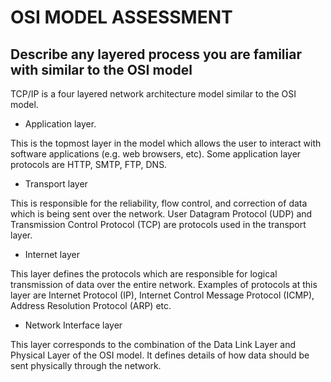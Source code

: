 # OSI MODEL ASSESSMENT

## Describe any layered process you are familiar with similar to the OSI model

TCP/IP is a four layered network architecture model similar to the OSI model.

- Application layer.

This is the topmost layer in the model which allows the user to interact with software applications (e.g. web browsers, etc). Some application layer protocols are HTTP, SMTP, FTP, DNS.

- Transport layer

This is responsible for the reliability, flow control, and correction of data which is being sent over the network. User Datagram Protocol (UDP) and Transmission Control Protocol (TCP) are protocols used in the transport layer.

- Internet layer

This layer defines the protocols which are responsible for logical transmission of data over the entire network. Examples of protocols at this layer are Internet Protocol (IP), Internet Control Message Protocol (ICMP), Address Resolution Protocol (ARP) etc.

- Network Interface layer

This layer corresponds to the combination of the Data Link Layer and Physical Layer of the OSI model. It defines details of how data should be sent physically through the network.
